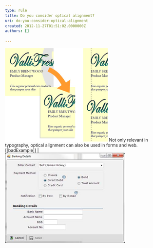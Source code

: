 ```yaml
---
type: rule
title: Do you consider optical alignment?
uri: do-you-consider-optical-alignment
created: 2012-11-27T01:51:02.0000000Z
authors: []

---
```


![ In the first example, although the text is technically aligned, it does not 'look' it. In the second one, the "V" has been moved into the margin, but the optical alignment is now correct ](../../assets/opticalalignment.jpg)
Not only relevant in typography, optical alignment can also be used in forms and web.
[[badExample]]
| ![ The fields are aligned to the radio buttons, but it doesn't "look" good enough![Good alignment](../../assets/good_opticalalignment.png)](../../assets/bad_opticalalignment.jpg)
